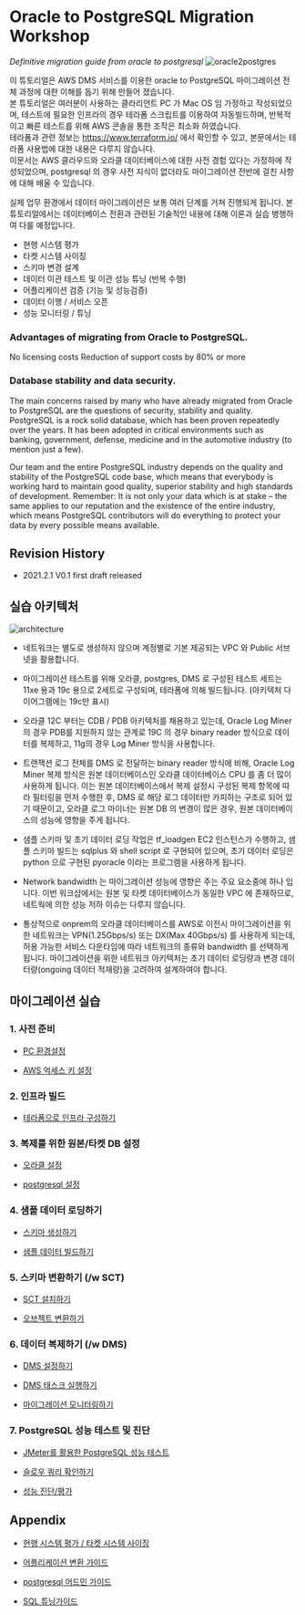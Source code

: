 # Oracle to PostgreSQL Migration Workshop #

*Definitive migration guide from oracle to postgresql*
![oracle2postgres](https://github.com/gnosia93/postgres-terraform/blob/main/images/oracle-to-postgres1.png)

이 튜토리얼은 AWS DMS 서비스를 이용한 oracle to PostgreSQL 마이그레이션 전체 과정에 대한 이해를 돕기 위해 만들어 졌습니다.   
본 튜토리얼은 여러분이 사용하는 클라리언트 PC 가 Mac OS 임 가정하고 작성되었으며, 테스트에 필요한 인프라의 경우 테라폼 스크립트를 이용하여 자동빌드하며,
반복적이고 빠른 테스트를 위해 AWS 콘솔을 통한 조작은 최소화 하였습니다.  
테라폼과 관련 정보는 https://www.terraform.io/ 에서 확인할 수 있고, 본문에서는 테라폼 사용법에 대한 내용은 다루지 않습니다.  
이문서는 AWS 클라우드와 오라클 데이터베이스에 대한 사전 경험 있다는 가정하에 작성되었으며, postgresql 의 경우 사전 지식이 없더라도 마이그레이션 전반에 걸친 사항에 대해 배울 수 있습니다. 

실제 업무 환경에서 데이터 마이그레이션은 보통 여러 단계를 거쳐 진행되게 됩니다. 본 튜토리얼에서는 데이터베이스 전환과 관련된 기술적인 내용에 대해 이론과 실습 병행하여 다룰 예정입니다.  

- 현행 시스템 평가
- 타켓 시스템 사이징
- 스키마 변경 설계
- 데이터 이관 테스트 및 이관 성능 튜닝 (반복 수행)
- 어플리케이션 검증 (기능 및 성능검증)
- 데이터 이행 / 서비스 오픈
- 성능 모니터링 / 튜닝

### Advantages of migrating from Oracle to PostgreSQL. ### 

No licensing costs
Reduction of support costs by 80% or more

### Database stability and data security. ###
The main concerns raised by many who have already migrated from Oracle to PostgreSQL are the questions of security, stability and quality.
PostgreSQL is a rock solid database, which has been proven repeatedly over the years. It has been adopted in critical environments such as banking, government, defense, medicine and in the automotive industry (to mention just a few).

Our team and the entire PostgreSQL industry depends on the quality and stability of the PostgreSQL code base, which means that everybody is working hard to maintain good quality, superior stability and high standards of development. Remember: It is not only your data which is at stake – the same applies to our reputation and the existence of the entire industry, which means PostgreSQL contributors will do everything to protect your data by every possible means available.



## Revision History 

- 2021.2.1 V0.1 first draft released 



## 실습 아키텍처 ##

![architecture](https://github.com/gnosia93/postgres-terraform/blob/main/images/oracle-to-postgres-architecture.png)

* 네트워크는 별도로 생성하지 않으며 계정별로 기본 제공되는 VPC 와 Public 서브넷을 활용합니다. 

* 마이그레이션 테스트를 위해 오라클, postgres, DMS 로 구성된 테스트 세트는 11xe 용과 19c 용으로 2세트로 구성되며, 테라폼에 의해 빌드됩니다. (아키텍처 다이어그램에는 19c만 표시)

* 오라클 12C 부터는 CDB / PDB 아키텍처를 채용하고 있는데, Oracle Log Miner의 경우 PDB를 지원하지 않는 관계로 19C 의 경우 binary reader 방식으로 데이터를 복제하고, 11g의 경우 Log Miner 방식을 사용합니다.

* 트랜잭션 로그 전체를 DMS 로 전달하는 binary reader 방식에 비해, Oracle Log Miner 복제 방식은 원본 데이터베이스인 오라클 데이터베이스 CPU 를 좀 더 많이 사용하게 됩니다. 이는 원본 데이터베이스에서 복제 설정시 구성된 복제 항목에 따라 필터링을 먼저 수행한 후, DMS 로 해당 로그 데이터만 카피하는 구조로 되어 있기 때문이고, 오라클 로그 마이너는 원본 DB 의 변경이 많은 경우, 원본 데이터베이스의 성능에 영향을 주게 됩니다. 

* 샘플 스키마 및 초기 데이터 로딩 작업은 tf_loadgen EC2 인스턴스가 수행하고, 샘플 스키마 빌드는 sqlplus 와 shell script 로 구현되어 있으며, 초기 데이터 로딩은 python 으로 구현된 pyoracle 이라는 프로그램을 사용하게 됩니다. 

* Network bandwidth 는 마이그레이션 성능에 영향은 주는 주요 요소중에 하나 입니다. 이번 워크샵에서는 원본 및 타켓 데이터베이스가 동일한 VPC 에 존재하므로, 네트웍에 의한 성능 저하 이슈는 다루지 않습니다. 

* 통상적으로 onprem의 오라클 데이터베이스를 AWS로 이전시 마이그레이션을 위한 네트워크는 VPN(1.25Gbps/s) 또는 DX(Max 40Gbps/s) 를 사용하게 되는데, 허용 가능한 서비스 다운타임에 따라 네트워크의 종류와 bandwidth 를 선택하게 됩니다. 마이그레이션을 위한 네트워크 아키텍처는 초기 데이터 로딩량과 변경 데이터량(ongoing 데이터 적재량)을 고려하여 설계하여야 합니다. 


## 마이그레이션 실습 ##

### 1. 사전 준비 ###

- [PC 환경설정](https://github.com/gnosia93/postgres-terraform/blob/main/pc/pc-software.md) 

- [AWS 억세스 키 설정](https://github.com/gnosia93/postgres-terraform/blob/main/pc/aws-access-key.md)  


### 2. 인프라 빌드 ###

- [테라폼으로 인프라 구성하기](https://github.com/gnosia93/postgres-terraform/blob/main/terraform/infra-build.md)


### 3. 복제를 위한 원본/타켓 DB 설정 ##

- [오라클 설정](https://github.com/gnosia93/postgres-terraform/blob/main/oracle/oracle-prepare.md)

- [postgresql 설정](https://github.com/gnosia93/postgres-terraform/blob/main/postgres/postgres-conf.md)



### 4. 샘플 데이터 로딩하기 ###

- [스키마 생성하기](https://github.com/gnosia93/postgres-terraform/blob/main/dms/init-schema.md)

- [샘플 데이터 빌드하기](https://github.com/gnosia93/postgres-terraform/blob/main/dms/init-data.md)


### 5. 스키마 변환하기 (/w SCT) ###

* [SCT 설치하기](https://github.com/gnosia93/postgres-terraform/blob/main/sct/sct-setup.md)

* [오브젝트 변환하기](https://github.com/gnosia93/postgres-terraform/blob/main/sct/sct-convert.md)


### 6. 데이터 복제하기 (/w DMS) ###

* [DMS 설정하기](https://github.com/gnosia93/postgres-terraform/blob/main/dms/dms-settings.md)

* [DMS 태스크 실행하기](https://github.com/gnosia93/postgres-terraform/blob/main/dms/dms-task-start.md)

* [마이그레이션 모니터링하기](https://github.com/gnosia93/postgres-terraform/blob/main/dms/dms-monitoring.md)


### 7. PostgreSQL 성능 테스트 및 진단 ###

* [JMeter를 활용한 PostgreSQL 성능 테스트](https://github.com/gnosia93/postgres-terraform/blob/main/performance/jmeter.md)

* [슬로우 쿼리 확인하기](https://github.com/gnosia93/postgres-terraform/blob/main/performance/slow-query.md)

* [성능 진단/평가](https://github.com/gnosia93/postgres-terraform/blob/main/performance/performance-assessement.md)



## Appendix ##

* [현행 시스템 평가 / 타켓 시스템 사이징](https://github.com/gnosia93/postgres-terraform/blob/main/appendix/postgres-sizing.md)

* [어플리케이션 변환 가이드](https://github.com/gnosia93/postgres-terraform/blob/main/appendix/app-mig-guide.md)

* [postgresql 어드민 가이드](https://github.com/gnosia93/postgres-terraform/blob/main/appendix/admin-guide.md)

* [SQL 튜닝가이드](https://github.com/gnosia93/postgres-terraform/blob/main/appendix/tunning-guide.md)
